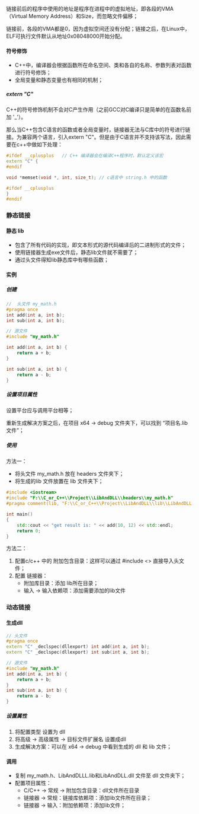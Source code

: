 链接前后的程序中使用的地址是程序在进程中的虚拟地址，即各段的VMA（Virtual Memory Address）和Size，而忽略文件偏移；

链接前，各段的VMA都是0，因为虚拟空间还没有分配；链接之后，在Linux中，ELF可执行文件默认从地址0x08048000开始分配。



#### 符号修饰

- C++中，编译器会根据函数所在命名空间、类和各自的名称、参数列表对函数进行符号修饰；
- 全局变量和静态变量也有相同的机制；

##### extern "C"

C++的符号修饰机制不会对C产生作用（之前GCC对C编译只是简单的在函数名前加 '_'）。

那么当C++包含C语言的函数或者全局变量时，链接器无法与C库中的符号进行链接。为兼容两个语言，引入extern "C"。但是由于C语言并不支持该写法，因此需要在c++中做如下处理：

```cpp
#ifdef __cplusplus   // C++ 编译器会在编译C++程序时，默认定义该宏
extern "C" {
#endif 

void *memset(void *, int, size_t); // c语言中 string.h 中的函数

#ifdef __cplusplus
}
#endif
```



### 静态链接

#### 静态 lib

- 包含了所有代码的实现，即文本形式的源代码编译后的二进制形式的文件；
- 使用链接器生成exe文件后，静态lib文件就不需要了；
- 通过头文件得知lib静态库中有哪些函数；

#### 实例

##### 创建

```cpp
//  头文件 my_math.h
#pragma once
int add(int a, int b);
int sub(int a, int b);

// 源文件
#include "my_math.h"

int add(int a, int b) {
	return a + b;
}

int sub(int a, int b) {
	return a - b;
}
```

##### 设置项目属性

设置平台应与调用平台相等；<br>

重新生成解决方案之后，在项目 x64 -> debug 文件夹下，可以找到 “项目名.lib 文件”；

##### 使用

方法一：

- 将头文件 my_math.h 放在 headers 文件夹下；
- 将生成的lib 文件放置在 lib 文件夹下；

```cpp
#include <iostream>
#include "F:\\C_or_C++\\Project\\LibAndDLL\\headers\\my_math.h"
#pragma comment(lib, "F:\\C_or_C++\\Project\\LibAndDLL\\lib\\LibAndDLL.lib")

int main()
{
    std::cout << "get result is: " << add(10, 12) << std::endl;
    return 0;
}
```

方法二：

1. 配置c/c++ 中的 附加包含目录：这样可以通过 #include <> 直接导入头文件；
2. 配置 链接器：
   - 附加库目录：添加 lib所在目录；
   - 输入 -> 输入依赖项：添加需要添加的lib文件



### 动态链接

#### 生成dll

```cpp
// 头文件
#pragma once
extern "C" _declspec(dllexport) int add(int a, int b);
extern "C" _declspec(dllexport) int sub(int a, int b);

// 源文件
#include "my_math.h"
int add(int a, int b) {
	return a + b;
}
int sub(int a, int b) {
	return a - b;
}
```

##### 设置属性

1. 将配置类型 设置为 dll
2. 将高级 -> 高级属性 -> 目标文件扩展名 设置成dll
3. 生成解决方案：可以在 x64 -> debug 中看到生成的 dll 和 lib 文件；



#### 调用

- 复制 my_math.h、LibAndDLLL.lib和LibAndDLL.dll 文件至 dll 文件夹下；
- 配置项目属性：
  - C/C++ -> 常规 -> 附加包含目录：dll文件所在目录
  - 链接器 -> 常规：链接库依赖项：添加lib文件所在目录；
  - 链接器 -> 输入：附加依赖项：添加lib文件；
